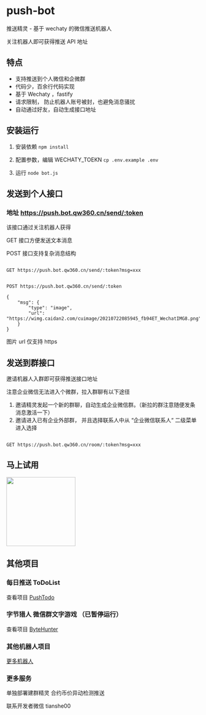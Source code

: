 # push-bot

推送精灵 - 基于 wechaty 的微信推送机器人

关注机器人即可获得推送 API 地址

## 特点
- 支持推送到个人微信和企微群
- 代码少，百余行代码实现
- 基于 Wechaty ，fastify
- 请求限制， 防止机器人账号被封，也避免消息骚扰
- 自动通过好友，自动生成接口地址

## 安装运行

1. 安装依赖 `npm install`

2. 配置参数，编辑 WECHATY_TOEKN `cp .env.example .env`

3. 运行 `node bot.js`

## 发送到个人接口

### 地址 https://push.bot.qw360.cn/send/:token

该接口通过关注机器人获得

GET 接口方便发送文本消息

POST 接口支持复杂消息结构

```

GET https://push.bot.qw360.cn/send/:token?msg=xxx


POST https://push.bot.qw360.cn/send/:token

{
    "msg": {
        "type": "image",
        "url": "https://wimg.caidan2.com/cuimage/20210722085945_fb94ET_WechatIMG8.png"
    }
}

```

图片 url 仅支持 https

## 发送到群接口

邀请机器人入群即可获得推送接口地址

注意企业微信无法进入个微群，拉入群聊有以下途径

1. 邀请精灵发起一个新的群聊，自动生成企业微信群。（新拉的群注意随便发条消息激活一下）
2. 邀请进入已有企业外部群， 并且选择联系人中从 “企业微信联系人“ 二级菜单进入选择


```

GET https://push.bot.qw360.cn/room/:token?msg=xxx

```

## 马上试用

<img src="https://user-images.githubusercontent.com/543287/126447077-48823663-cf5d-433b-b51d-8096f634477d.png" width="180px"/>


## 其他项目

### 每日推送 ToDoList
查看项目 [PushTodo](https://github.com/tans/push-todo)

### 字节猎人 微信群文字游戏 （已暂停运行）
查看项目 [ByteHunter](https://github.com/tans/byte-hunter)

### 其他机器人项目

[更多机器人](http://bh.bot.qw360.cn/about)


### 更多服务

单独部署建群精灵
合约币价异动检测推送

联系开发者微信 tianshe00
